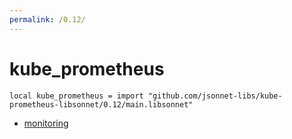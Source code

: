 ```yaml
---
permalink: /0.12/
---
```


# kube_prometheus

```jsonnet
local kube_prometheus = import "github.com/jsonnet-libs/kube-prometheus-libsonnet/0.12/main.libsonnet"
```



* [monitoring](monitoring/index.md)